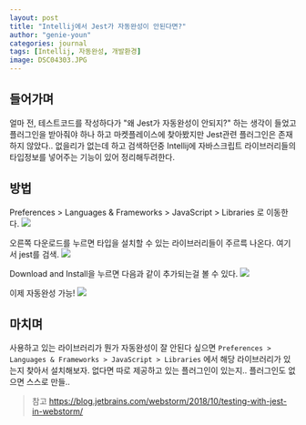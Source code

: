 ```yaml
---
layout: post
title: "Intellij에서 Jest가 자동완성이 안된다면?"
author: "genie-youn"
categories: journal
tags: [Intellij, 자동완성, 개발환경]
image: DSC04303.JPG
---
```


## 들어가며
얼마 전, 테스트코드를 작성하다가 "왜 Jest가 자동완성이 안되지?" 하는 생각이 들었고 플러그인을 받아줘야 하나 하고 마켓플레이스에 찾아봤지만 Jest관련 플러그인은 존재하지 않았다.. 없을리가 없는데 하고 검색하던중 Intellij에 자바스크립트 라이브러리들의 타입정보를 넣어주는 기능이 있어 정리해두려한다.

## 방법
Preferences > Languages & Frameworks > JavaScript > Libraries 로 이동한다.
![](https://user-images.githubusercontent.com/16642635/82499361-83c7d800-9b2c-11ea-9192-25ed7e11b2f8.png)

오른쪽 다운로드를 누르면 타입을 설치할 수 있는 라이브러리들이 주르륵 나온다. 여기서 jest를 검색.
![](https://user-images.githubusercontent.com/16642635/82499365-875b5f00-9b2c-11ea-936b-2e30c24f7fe8.png)

Download and Install을 누르면 다음과 같이 추가되는걸 볼 수 있다.
![](https://user-images.githubusercontent.com/16642635/82499373-89252280-9b2c-11ea-9cbf-61ee676808cf.png)

이제 자동완성 가능!
![](https://user-images.githubusercontent.com/16642635/82500008-9e4e8100-9b2d-11ea-8bf2-29368011bce0.png)

## 마치며
사용하고 있는 라이브러리가 뭔가 자동완성이 잘 안된다 싶으면 `Preferences > Languages & Frameworks > JavaScript > Libraries` 에서 해당 라이브러리가 있는지 찾아서 설치해보자. 없다면 따로 제공하고 있는 플러그인이 있는지.. 플러그인도 없으면 스스로 만들..

> 참고 https://blog.jetbrains.com/webstorm/2018/10/testing-with-jest-in-webstorm/
